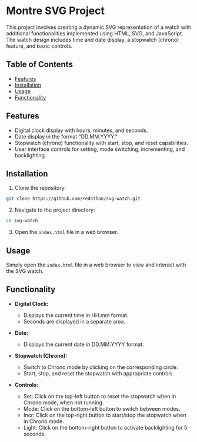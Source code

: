 # Montre SVG Project

This project involves creating a dynamic SVG representation of a watch with additional functionalities implemented using HTML, SVG, and JavaScript. The watch design includes time and date display, a stopwatch (chrono) feature, and basic controls.

## Table of Contents

- [Features](#features)
- [Installation](#installation)
- [Usage](#usage)
- [Functionality](#functionality)

## Features

- Digital clock display with hours, minutes, and seconds.
- Date display in the format "DD.MM.YYYY."
- Stopwatch (chrono) functionality with start, stop, and reset capabilities.
- User interface controls for setting, mode switching, incrementing, and backlighting.

## Installation

1. Clone the repository:

```bash
git clone https://github.com/redsthan/svg-watch.git
```

2. Navigate to the project directory:

```bash
cd svg-watch
```

3. Open the `index.html` file in a web browser.

## Usage

Simply open the `index.html` file in a web browser to view and interact with the SVG watch.

## Functionality

- **Digital Clock:**
  - Displays the current time in HH:mm format.
  - Seconds are displayed in a separate area.

- **Date:**
  - Displays the current date in DD.MM.YYYY format.

- **Stopwatch (Chrono):**
  - Switch to Chrono mode by clicking on the corresponding circle.
  - Start, stop, and reset the stopwatch with appropriate controls.

- **Controls:**
  - Set: Click on the top-left button to reset the stopwatch when in Chrono mode, when not running.
  - Mode: Click on the bottom-left button to switch between modes.
  - Incr: Click on the top-right button to start/stop the stopwatch when in Chrono mode.
  - Light: Click on the bottom-right button to activate backlighting for 5 seconds.
